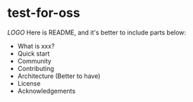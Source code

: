 # test-for-oss
_LOGO_
Here is README, and it's better to include parts below:
- What is xxx?
- Quick start
- Community
- Contributing
- Architecture (Better to have)
- License
- Acknowledgements
